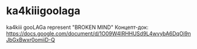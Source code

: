 # ka4kiiigoolaga
ka4kiii gooLAGa represent "BROKEN MIND"
Концепт-док: https://docs.google.com/document/d/1O09W4IRHHUSd9L4wvybA6DqOi9nJbGxBwxr0omiiD-Q
